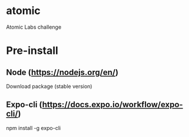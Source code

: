 # atomic
Atomic Labs challenge

# Pre-install
## Node (https://nodejs.org/en/)
Download package (stable version)

## Expo-cli (https://docs.expo.io/workflow/expo-cli/)
npm install -g expo-cli


